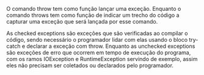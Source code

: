 O comando throw tem como função lançar uma exceção. Enquanto o comando throws tem como função de indicar um trecho do código a capturar uma exceção que será lançada por esse comando.

As checked exceptions são exceções que são verificadas ao compilar o código, sendo necessário o programador lidar com elas usando o bloco try-catch e declarar a exceção com throw. Enquanto as unchecked exceptions são exceções de erro que ocorrem em tempo de execução do programa, com os ramos IOException e RuntimeException servindo de exemplo, assim eles não precisam ser coletados ou declarados pelo programador.